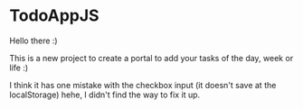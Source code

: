 # TodoAppJS


Hello there :)

This is a new project to create a portal to add your tasks of the day, week or life :) 

I think it has one mistake with the checkbox input (it doesn't save at the localStorage) hehe, I didn't find the way to fix it up.
